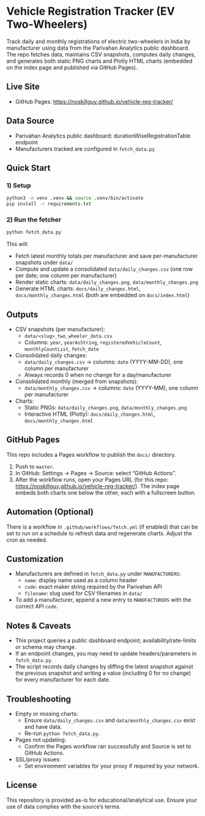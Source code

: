 # Vehicle Registration Tracker (EV Two-Wheelers)

Track daily and monthly registrations of electric two-wheelers in India by manufacturer using data from the Parivahan Analytics public dashboard. The repo fetches data, maintains CSV snapshots, computes daily changes, and generates both static PNG charts and Plotly HTML charts (embedded on the index page and published via GitHub Pages).

## Live Site

- GitHub Pages: https://noskillguy.github.io/vehicle-reg-tracker/

## Data Source

- Parivahan Analytics public dashboard: durationWiseRegistrationTable endpoint
- Manufacturers tracked are configured in `fetch_data.py`

## Quick Start

### 1) Setup

```bash
python3 -m venv .venv && source .venv/bin/activate
pip install -r requirements.txt
```

### 2) Run the fetcher

```bash
python fetch_data.py
```

This will:

- Fetch latest monthly totals per manufacturer and save per-manufacturer snapshots under `data/`
- Compute and update a consolidated `data/daily_changes.csv` (one row per date; one column per manufacturer)
- Render static charts: `data/daily_changes.png`, `data/monthly_changes.png`
- Generate HTML charts: `docs/daily_changes.html`, `docs/monthly_changes.html` (both are embedded on `docs/index.html`)

## Outputs

- CSV snapshots (per manufacturer):
  - `data/<slug>_two_wheeler_data.csv`
  - Columns: `year`, `yearAsString`, `registeredVehicleCount`, `monthlyCountList`, `fetch_date`
- Consolidated daily changes:
  - `data/daily_changes.csv` → columns: `date` (YYYY-MM-DD), one column per manufacturer
  - Always records 0 when no change for a day/manufacturer
- Consolidated monthly (merged from snapshots):
  - `data/monthly_changes.csv` → columns: `date` (YYYY-MM), one column per manufacturer
- Charts:
  - Static PNGs: `data/daily_changes.png`, `data/monthly_changes.png`
  - Interactive HTML (Plotly): `docs/daily_changes.html`, `docs/monthly_changes.html`

## GitHub Pages

This repo includes a Pages workflow to publish the `docs/` directory.

1. Push to `master`.
2. In GitHub: Settings → Pages → Source: select “GitHub Actions”.
3. After the workflow runs, open your Pages URL (for this repo: https://noskillguy.github.io/vehicle-reg-tracker/). The index page embeds both charts one below the other, each with a fullscreen button.

## Automation (Optional)

There is a workflow in `.github/workflows/fetch.yml` (if enabled) that can be set to run on a schedule to refresh data and regenerate charts. Adjust the cron as needed.

## Customization

- Manufacturers are defined in `fetch_data.py` under `MANUFACTURERS`:
  - `name`: display name used as a column header
  - `code`: exact maker string required by the Parivahan API
  - `filename`: slug used for CSV filenames in `data/`
- To add a manufacturer, append a new entry to `MANUFACTURERS` with the correct API `code`.

## Notes & Caveats

- This project queries a public dashboard endpoint; availability/rate-limits or schema may change.
- If an endpoint changes, you may need to update headers/parameters in `fetch_data.py`.
- The script records daily changes by diffing the latest snapshot against the previous snapshot and writing a value (including 0 for no change) for every manufacturer for each date.

## Troubleshooting

- Empty or missing charts:
  - Ensure `data/daily_changes.csv` and `data/monthly_changes.csv` exist and have data.
  - Re-run `python fetch_data.py`.
- Pages not updating:
  - Confirm the Pages workflow ran successfully and Source is set to GitHub Actions.
- SSL/proxy issues:
  - Set environment variables for your proxy if required by your network.

## License

This repository is provided as-is for educational/analytical use. Ensure your use of data complies with the source’s terms.
